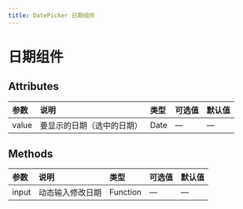```yaml
---
title: DatePicker 日期组件
---
```


# 日期组件


<ClientOnly>
<datepicker-demo-1></datepicker-demo-1>
</ClientOnly>

## Attributes
| 参数          | 说明          |   类型  | 可选值  | 默认值  |
| :------------- |:-------------|:-------|:-------|:-------|
| value         | 要显示的日期（选中的日期）      |  Date |   —  |   —  |

## Methods
| 参数          | 说明          |   类型  | 可选值  | 默认值  |
| :------------- |:-------------|:-------|:-------|:-------|
| input       | 动态输入修改日期   |  Function|   —  |   —  |


